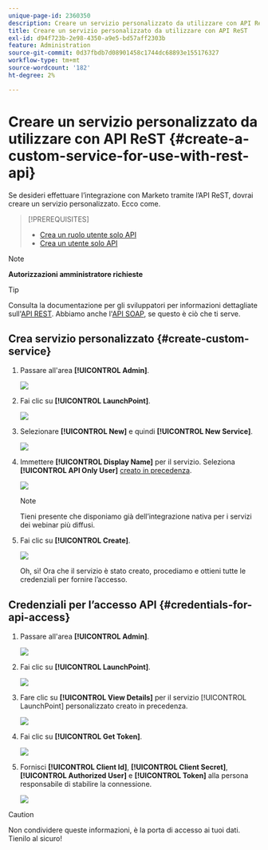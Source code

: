 ```yaml
---
unique-page-id: 2360350
description: Creare un servizio personalizzato da utilizzare con API ReST - Documentazione di Marketo - Documentazione del prodotto
title: Creare un servizio personalizzato da utilizzare con API ReST
exl-id: d94f723b-2e98-4350-a9e5-bd57aff2303b
feature: Administration
source-git-commit: 0d37fbdb7d08901458c1744dc68893e155176327
workflow-type: tm+mt
source-wordcount: '182'
ht-degree: 2%

---
```


# Creare un servizio personalizzato da utilizzare con API ReST {#create-a-custom-service-for-use-with-rest-api}

Se desideri effettuare l’integrazione con Marketo tramite l’API ReST, dovrai creare un servizio personalizzato. Ecco come.

>[!PREREQUISITES]
>
>* [Crea un ruolo utente solo API](/help/marketo/product-docs/administration/users-and-roles/create-an-api-only-user-role.md)
>* [Crea un utente solo API](/help/marketo/product-docs/administration/users-and-roles/create-an-api-only-user.md)
>

>[!NOTE]
>
>**Autorizzazioni amministratore richieste**

>[!TIP]
>
>Consulta la documentazione per gli sviluppatori per informazioni dettagliate sull&#39;[API REST](https://developer.adobe.com/marketo-apis/). Abbiamo anche l&#39;[API SOAP](https://experienceleague.adobe.com/it/docs/marketo-developer/marketo/soap/soap-api), se questo è ciò che ti serve.

## Crea servizio personalizzato {#create-custom-service}

1. Passare all&#39;area **[!UICONTROL Admin]**.

   ![](assets/create-a-custom-service-for-use-with-rest-api-1.png)

1. Fai clic su **[!UICONTROL LaunchPoint]**.

   ![](assets/create-a-custom-service-for-use-with-rest-api-2.png)

1. Selezionare **[!UICONTROL New]** e quindi **[!UICONTROL New Service]**.

   ![](assets/create-a-custom-service-for-use-with-rest-api-3.png)

1. Immettere **[!UICONTROL Display Name]** per il servizio. Seleziona **[!UICONTROL API Only User]** [creato in precedenza](/help/marketo/product-docs/administration/users-and-roles/create-an-api-only-user.md).

   ![](assets/create-a-custom-service-for-use-with-rest-api-4.png)

   >[!NOTE]
   >
   >Tieni presente che disponiamo già dell’integrazione nativa per i servizi dei webinar più diffusi.

1. Fai clic su **[!UICONTROL Create]**.

   ![](assets/create-a-custom-service-for-use-with-rest-api-5.png)

   Oh, sì! Ora che il servizio è stato creato, procediamo e ottieni tutte le credenziali per fornire l’accesso.

## Credenziali per l’accesso API {#credentials-for-api-access}

1. Passare all&#39;area **[!UICONTROL Admin]**.

   ![](assets/create-a-custom-service-for-use-with-rest-api-6.png)

1. Fai clic su **[!UICONTROL LaunchPoint]**.

   ![](assets/create-a-custom-service-for-use-with-rest-api-7.png)

1. Fare clic su **[!UICONTROL View Details]** per il servizio [!UICONTROL LaunchPoint] personalizzato creato in precedenza.

   ![](assets/create-a-custom-service-for-use-with-rest-api-8.png)

1. Fai clic su **[!UICONTROL Get Token]**.

   ![](assets/create-a-custom-service-for-use-with-rest-api-9.png)

1. Fornisci **[!UICONTROL Client Id]**, **[!UICONTROL Client Secret]**, **[!UICONTROL Authorized User]** e **[!UICONTROL Token]** alla persona responsabile di stabilire la connessione.

   ![](assets/create-a-custom-service-for-use-with-rest-api-10.png)

>[!CAUTION]
>
>Non condividere queste informazioni, è la porta di accesso ai tuoi dati. Tienilo al sicuro!
